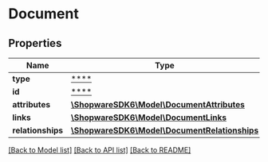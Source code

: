 # Document

## Properties
Name | Type | Description | Notes
------------ | ------------- | ------------- | -------------
**type** | [****](.md) |  | [optional] 
**id** | [****](.md) |  | [optional] 
**attributes** | [**\ShopwareSDK6\Model\DocumentAttributes**](DocumentAttributes.md) |  | [optional] 
**links** | [**\ShopwareSDK6\Model\DocumentLinks**](DocumentLinks.md) |  | [optional] 
**relationships** | [**\ShopwareSDK6\Model\DocumentRelationships**](DocumentRelationships.md) |  | [optional] 

[[Back to Model list]](../../README.md#documentation-for-models) [[Back to API list]](../../README.md#documentation-for-api-endpoints) [[Back to README]](../../README.md)

